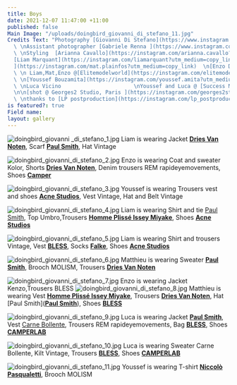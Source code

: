 ```yaml
---
title: Boys
date: 2021-12-07 11:47:00 +11:00
published: false
Main Image: "/uploads/doingbird_giovanni_di_stefano_11.jpg"
Credits Text: "Photography [Giovanni Di Stefano](https://www.instagram.com/__giovanni__di__stefano/?hl=en)
  \ \nAssistant photographer [Gabriele Renna ](https://www.instagram.com/gbrlrnn/?hl=en)
  \ \nStyling  [Arianna Cavallo](https://instagram.com/arianna.cavallo?utm_medium=copy_link)\n\nModels
  [Liam Marquant](https://instagram.com/liamarquant?utm_medium=copy_link)  \n[ Matplainfosse
  ](https://instagram.com/mat.plainfos?utm_medium=copy_link)  \n[Enzo Dobrowolski](https://instagram.com/nzzooh?utm_medium=copy_link)
  \ \n Liam,Mat,Enzo @[Elitemodelworld](https://instagram.com/elitemodelworld?utm_medium=copy_link)
  \ \n[Youssef Bouzamita](https://instagram.com/youssef.amita?utm_medium=copy_link)
  \ \nLuca Vicino                       \nYoussef and Luca @ [Success Models](https://instagram.com/successmodels?utm_medium=copy_link)
  \n\n[shot @ Georges2 Studio, Paris ](https://instagram.com/georges2studio?utm_medium=copy_link)
  \ \nthanks to [LP postproduction](https://instagram.com/lp_postproduction?utm_medium=copy_link) "
is featured?: true
Field name: 
layout: gallery
---
```


![doingbird_giovanni _di_stefano_1.jpg](/uploads/doingbird_giovanni%20_di_stefano_1.jpg)
Liam is wearing Jacket [**Dries Van Noten**](https://www.instagram.com/driesvannoten/), Scarf [**Paul Smith**](https://www.instagram.com/paulsmithdesign/), Hat Vintage

![doingbird_giovanni_di_stefano_2.jpg](/uploads/doingbird_giovanni_di_stefano_2.jpg)
Enzo is wearing Coat and sweater Kolor, Shorts [**Dries Van Noten**](https://www.instagram.com/driesvannoten/), Denim trousers REM rapideyemovements, Shoes [**Camper**](https://www.instagram.com/camper/)

![doingbird_giovanni_di_stefano_3.jpg](/uploads/doingbird_giovanni_di_stefano_3.jpg)
Youssef is wearing Trousers vest and shoes [**Acne Studios**](https://www.instagram.com/acnestudios/), Vest Vintage, Hat and Belt Vintage

![doingbird_giovanni_di_stefano_4.jpg](/uploads/doingbird_giovanni_di_stefano_4.jpg)
Liam is wearing Shirt and tie [Paul Smith](https://www.instagram.com/paulsmithdesign/), Top Umbro,Trousers [**Homme Plissé Issey Miyake**](https://www.instagram.com/hommeplisse_isseymiyake/), Shoes [**Acne Studios**](https://www.instagram.com/acnestudios/)

![doingbird_giovanni_di_stefano_5.jpg](/uploads/doingbird_giovanni_di_stefano_5.jpg)
Liam is wearing Shirt and trousers Vintage, Vest [**BLESS**](https://www.instagram.com/bless_service/?hl=undefined), Socks [**Falke**](https://www.instagram.com/falke/), Shoes [**Acne Studios**](https://www.instagram.com/acnestudios/)

![doingbird_giovanni_di_stefano_6.jpg](/uploads/doingbird_giovanni_di_stefano_6.jpg)
Matthieu is wearing Sweater [**Paul Smith**](https://www.instagram.com/paulsmithdesign/), Brooch MOLISM, Trousers [**Dries Van Noten**](https://www.instagram.com/driesvannoten/)

![doingbird_giovanni_di_stefano_7.jpg](/uploads/doingbird_giovanni_di_stefano_7.jpg)
Enzo is wearing Jacket Kenzo,Trousers BLESS
![doingbird_giovanni_di_stefano_8.jpg](/uploads/doingbird_giovanni_di_stefano_8.jpg)
Matthieu is wearing Vest [**Homme Plissé Issey Miyake**](https://www.instagram.com/hommeplisse_isseymiyake/), Trousers [**Dries Van Noten**](https://www.instagram.com/driesvannoten/), Hat [Paul Smith]([**Paul Smith**](https://www.instagram.com/paulsmithdesign/)), Shoes [**BLESS**](https://www.instagram.com/bless_service/?hl=undefined)

![doingbird_giovanni_di_stefano_9.jpg](/uploads/doingbird_giovanni_di_stefano_9.jpg)
Luca is wearing Jacket [**Paul Smith**](https://www.instagram.com/paulsmithdesign/), Vest [Carne Bollente](https://www.instagram.com/carnebollente/), Trousers REM rapideyemovements, Bag [**BLESS**](https://www.instagram.com/bless_service/?hl=undefined), Shoes [**CAMPERLAB**](https://www.instagram.com/camperlab/)

![doingbird_giovanni_di_stefano_10.jpg](/uploads/doingbird_giovanni_di_stefano_10.jpg)
Luca is wearing Sweater Carne Bollente, Kilt Vintage, Trousers [**BLESS**](https://www.instagram.com/bless_service/?hl=undefined), Shoes [**CAMPERLAB**](https://www.instagram.com/camperlab/)


![doingbird_giovanni_di_stefano_11.jpg](/uploads/doingbird_giovanni_di_stefano_11.jpg)
Youssef is wearing T-shirt [**Niccolò Pasqualetti**](https://www.instagram.com/niccolopasqualetti/), Brooch MOLISM
